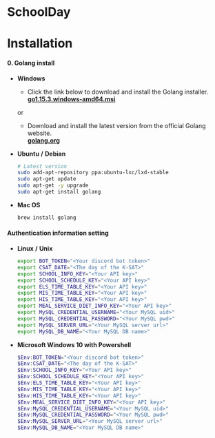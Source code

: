 SchoolDay
=========

# **Installation**
#### 0. Golang install
- **Windows**
    
    - Click the link below to download and install the Golang installer. \
    [**go1.15.3.windows-amd64.msi**](https://golang.org/dl/go1.15.3.windows-amd64.msi)

    or
    - Download and install the latest version from the official Golang website. \
    [**golang.org**](https://golang.org)

- **Ubuntu** **/** **Debian**
    ```zsh
    # Latest version
    sudo add-apt-repository ppa:ubuntu-lxc/lxd-stable
    sudo apt-get update
    sudo apt-get -y upgrade
    sudo apt-get install golang
    ```

- **Mac OS**
    ```zsh
    brew install golang
    ```

#### Authentication information setting

- **Linux** **/** **Unix**
    ```zsh
    export BOT_TOKEN="<Your discord bot token>"
    export CSAT_DATE="<The day of the K-SAT>"
    export SCHOOL_INFO_KEY="<Your API key>"
    export SCHOOL_SCHEDULE_KEY="<Your API key>"
    export ELS_TIME_TABLE_KEY="<Your API key>"
    export MIS_TIME_TABLE_KEY="<Your API key>"
    export HIS_TIME_TABLE_KEY="<Your API key>"
    export MEAL_SERVICE_DIET_INFO_KEY="<Your API key>"
    export MySQL_CREDENTIAL_USERNAME="<Your MySQL uid>"
    export MySQL_CREDENTIAL_PASSWORD="<Your MySQL pwd>"
    export MySQL_SERVER_URL="<Your MySQL server url>"
    export MySQL_DB_NAME="<Your MySQL DB name>"
    ```

- **Microsoft Windows 10 with Powershell**
    ```powershell
    $Env:BOT_TOKEN="<Your discord bot token>"
    $Env:CSAT_DATE="<The day of the K-SAT>"
    $Env:SCHOOL_INFO_KEY="<Your API key>"
    $Env:SCHOOL_SCHEDULE_KEY="<Your API key>"
    $Env:ELS_TIME_TABLE_KEY="<Your API key>"
    $Env:MIS_TIME_TABLE_KEY="<Your API key>"
    $Env:HIS_TIME_TABLE_KEY="<Your API key>"
    $Env:MEAL_SERVICE_DIET_INFO_KEY="<Your API key>"
    $Env:MySQL_CREDENTIAL_USERNAME="<Your MySQL uid>"
    $Env:MySQL_CREDENTIAL_PASSWORD="<Your MySQL pwd>"
    $Env:MySQL_SERVER_URL="<Your MySQL server url>"
    $Env:MySQL_DB_NAME="<Your MySQL DB name>"
    ```

